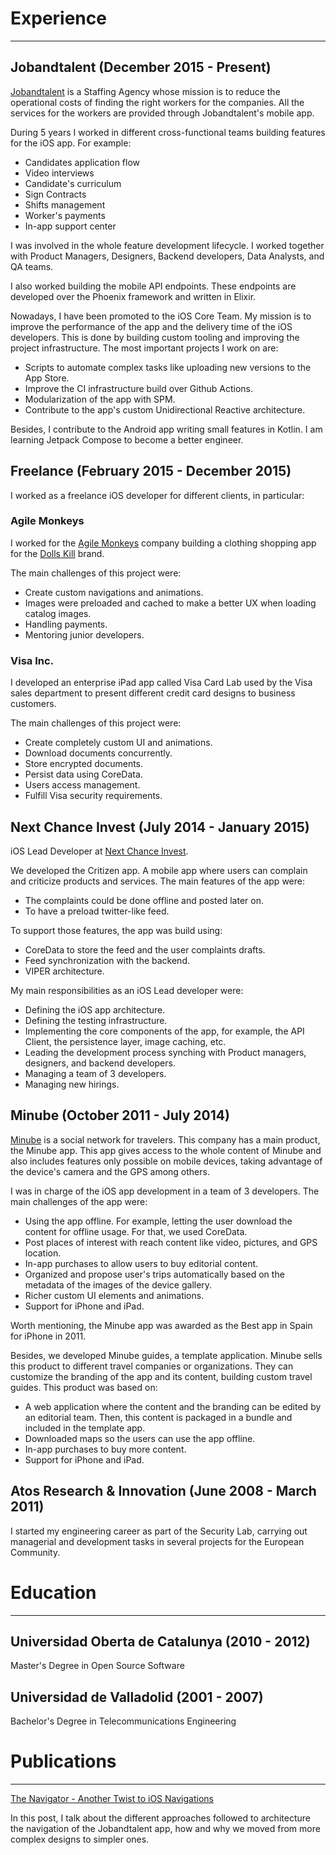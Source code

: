 # Experience

---

## Jobandtalent (December 2015 - Present)

[Jobandtalent](https://jobandtalent.com/) is a Staffing Agency whose mission is to reduce the operational costs of finding the right workers for the companies. All the services for the workers are provided through Jobandtalent's mobile app.

During 5 years I worked in different cross-functional teams building features for the iOS app. For example:
* Candidates application flow
* Video interviews
* Candidate's curriculum
* Sign Contracts
* Shifts management
* Worker's payments
* In-app support center

I was involved in the whole feature development lifecycle. I worked together with Product Managers, Designers, Backend developers, Data Analysts, and QA teams.

I also worked building the mobile API endpoints. These endpoints are developed over the Phoenix framework and written in Elixir.

Nowadays, I have been promoted to the iOS Core Team. My mission is to improve the performance of the app and the delivery time of the iOS developers. This is done by building custom tooling and improving the project infrastructure. The most important projects I work on are:
* Scripts to automate complex tasks like uploading new versions to the App Store.
* Improve the CI infrastructure build over Github Actions.
* Modularization of the app with SPM.
* Contribute to the app's custom Unidirectional Reactive architecture.

Besides, I contribute to the Android app writing small features in Kotlin. I am learning Jetpack Compose to become a better engineer.

## Freelance (February 2015 - December 2015)

I worked as a freelance iOS developer for different clients, in particular:

### Agile Monkeys

I worked for the [Agile Monkeys](https://www.theagilemonkeys.com/) company building a clothing shopping app for the [Dolls Kill](https://www.dollskill.com/) brand.

The main challenges of this project were:
* Create custom navigations and animations.
* Images were preloaded and cached to make a better UX when loading catalog images.
* Handling payments.
* Mentoring junior developers.

### Visa Inc.

I developed an enterprise iPad app called Visa Card Lab used by the Visa sales department to present different credit card designs to business customers.

The main challenges of this project were:

* Create completely custom UI and animations.
* Download documents concurrently.
* Store encrypted documents.
* Persist data using CoreData.
* Users access management.
* Fulfill Visa security requirements.

## Next Chance Invest (July 2014 - January 2015)

iOS Lead Developer at [Next Chance Invest](https://www.linkedin.com/company/nextchance-invest/about/).

We developed the Critizen app. A mobile app where users can complain and criticize products and services. The main features of the app were:
* The complaints could be done offline and posted later on.
* To have a preload twitter-like feed.

To support those features, the app was build using:
* CoreData to store the feed and the user complaints drafts.
* Feed synchronization with the backend.
* VIPER architecture.

My main responsibilities as an iOS Lead developer were:
* Defining the iOS app architecture.
* Defining the testing infrastructure.
* Implementing the core components of the app, for example, the API Client, the persistence layer, image caching, etc.
* Leading the development process synching with Product managers, designers, and backend developers.
* Managing a team of 3 developers.
* Managing new hirings.

## Minube (October 2011 - July 2014)

[Minube](https://www.minube.com/) is a social network for travelers. This company has a main product, the Minube app. This app gives access to the whole content of Minube and also includes features only possible on mobile devices, taking advantage of the device's camera and the GPS among others.

I was in charge of the iOS app development in a team of 3 developers. The main challenges of the app were:

* Using the app offline. For example, letting the user download the content for offline usage. For that, we used CoreData.
* Post places of interest with reach content like video, pictures, and GPS location.
* In-app purchases to allow users to buy editorial content.
* Organized and propose user's trips automatically based on the metadata of the images of the device gallery.
* Richer custom UI elements and animations.
* Support for iPhone and iPad.

Worth mentioning, the Minube app was awarded as the Best app in Spain for iPhone in 2011.

Besides, we developed Minube guides, a template application. Minube sells this product to different travel companies or organizations. They can customize the branding of the app and its content, building custom travel guides. This product was based on:

* A web application where the content and the branding can be edited by an editorial team. Then, this content is packaged in a bundle and included in the template app.
* Downloaded maps so the users can use the app offline.
* In-app purchases to buy more content.
* Support for iPhone and iPad.

## Atos Research & Innovation (June 2008 - March 2011)

I started my engineering career as part of the Security Lab, carrying out managerial and development tasks in several projects for the European Community.

# Education

---

## Universidad Oberta de Catalunya (2010 - 2012)

Master's Degree in Open Source Software

## Universidad de Valladolid (2001 - 2007)

Bachelor's Degree in Telecommunications Engineering

# Publications

---

[The Navigator - Another Twist to iOS Navigations](https://jobandtalent.engineering/the-navigator-420b24fc57da?source=friends_link&sk=a0dbbedd3f087f0750a3cdc072e679d3)

In this post, I talk about the different approaches followed to architecture the navigation of the Jobandtalent app, how and why we moved from more complex designs to simpler ones.
